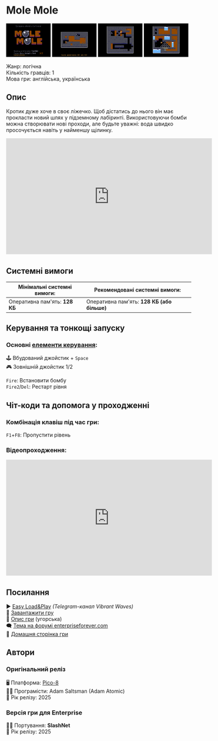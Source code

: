 # Mole Mole

<img src="screenshots/scrn_molemole_01.png" width="24%"> 
<img src="screenshots/scrn_molemole_02.png" width="24%"> 
<img src="screenshots/scrn_molemole_03.png" width="24%"> 
<img src="screenshots/scrn_molemole_04.png" width="24%">

Жанр: логічна  
Кількість гравців: 1  
Мова гри: англійська, українська  

## Опис

Кротик дуже хоче в своє ліжечко. Щоб дістатись до нього він має прокласти новий шлях у підземному лабіринті. Використовуючи бомби можна створювати нові проходи, але будьте уважні: вода швидко просочується навіть у найменшу щілинку.

<iframe width="560" height="315" src="https://www.youtube.com/embed/ANpnlPCR2Hs" title="YouTube video player" frameborder="0" allowfullscreen></iframe>

## Системні вимоги

|Мінімальні системні вимоги:|Рекомендовані системні вимоги:|
|---------------------------|------------------------------|
|Оперативна пам'ять: **128 КБ**|Оперативна пам'ять: **128 КБ (або більше)**|  

## Керування та тонкощі запуску
### Основні [елементи керування](../controllers.md):
🕹 Вбудований джойстик + `Space`  
🎮 Зовнішній джойстик 1/2

`Fire`: Встановити бомбу  
`Fire2`/`Del`: Рестарт рівня  

## Чіт-коди та допомога у проходженні

### Комбінація клавіш під час гри:
`F1`+`F8`: Пропустити рівень

### Відеопроходження:
<iframe width="560" height="315" src="https://www.youtube.com/embed/Owtj3zwea3Q" title="YouTube video player" frameborder="0" allowfullscreen></iframe>

## Посилання

▶ [Easy Load&Play](https://t.me/EP128k_Load_n_Play/927) *(Telegram-канал Vibrant Waves)*  
💾 [Завантажити гру]()  
📃 [Опис гри]() (угорська)  
🗨 [Тема на форумі enterpriseforever.com](https://enterpriseforever.com/games/molemole/)  
🏡 [Домашня сторінка гри](https://adamatomic.itch.io/mole-mole)  

## Автори
### Оригінальний реліз
🖥 Платформа: [Pico-8](https://www.lexaloffle.com/bbs/?tid=148484)  
👨‍💻 Програмісти: Adam Saltsman (Adam Atomic)  
📅 Рік релізу: 2025  

### Версія гри для Enterprise
👨‍💻 Портування: **SlashNet**  
📅 Рік релізу: 2025